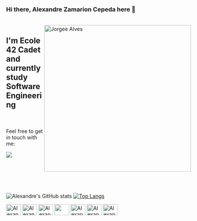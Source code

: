 
### Hi there, Alexandre Zamarion Cepeda here :wave: <br>

<br><img src="https://raw.githubusercontent.com/MicaelliMedeiros/micaellimedeiros/master/image/computer-illustration.png" min-width="400px" max-width="400px" width="400px" align="right" alt="Jorgee Alves">

## I'm Ecole 42 Cadet and currently study Software Engineering

<br><br>
Feel free to get in touch with me:

<p align="left">
  <a href="mailto:alezamarion@icoud.com" alt="iCloud">
  <img src="https://img.shields.io/badge/-iCloud-0e4bef?style=flat-square&labelColor=0e4bef&logo=icloud&logoColor=white&link=" /></a>
 
<br><br><br><br>
 
![Alexandre's GitHub stats](https://github-readme-stats.vercel.app/api?username=alezamarion&theme=default&show_icons=true)
[![Top Langs](https://github-readme-stats.vercel.app/api/top-langs/?username=alezamarion&layout=compact)](https://github.com/alezamarion/github-readme-stats)  
 
<img align="center" alt="Alexandre-C" height="30" width="40" src="https://cdn.jsdelivr.net/gh/devicons/devicon/icons/c/c-original.svg" /> <img align="center" alt="Alexandre-Python" height="30" width="40" src="https://cdn.jsdelivr.net/gh/devicons/devicon/icons/python/python-original.svg" /> <img align="center" alt="Alexandre-Flask" height="30" width="40" src="https://cdn.jsdelivr.net/gh/devicons/devicon/icons/flask/flask-original.svg" /> <img align="center" alt="Alexandre-Django" height="30" width="40" style="color:white" src="https://cdn.jsdelivr.net/gh/devicons/devicon/icons/django/django-plain.svg" /> <img align="center" alt="Alexandre-HTML" height="30" width="40" src="https://cdn.jsdelivr.net/gh/devicons/devicon/icons/html5/html5-original.svg" /> <img align="center" alt="Alexandre-CSS" height="30" width="40" src="https://cdn.jsdelivr.net/gh/devicons/devicon/icons/css3/css3-original.svg" /> <img align="center" alt="Alexandre-Git" height="30" width="40" src="https://cdn.jsdelivr.net/gh/devicons/devicon/icons/git/git-original.svg" />          
